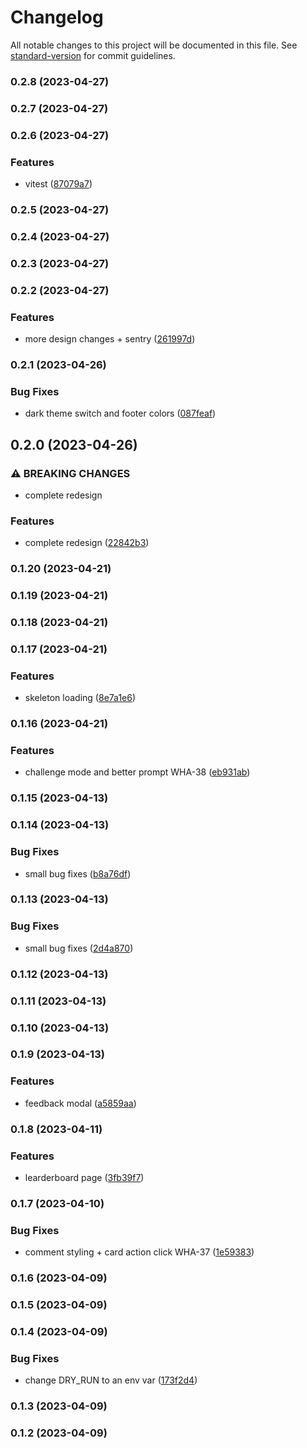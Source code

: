 # Changelog

All notable changes to this project will be documented in this file. See [standard-version](https://github.com/conventional-changelog/standard-version) for commit guidelines.

### 0.2.8 (2023-04-27)

### 0.2.7 (2023-04-27)

### 0.2.6 (2023-04-27)


### Features

* vitest ([87079a7](https://github.com/Stormix/ideas/commit/87079a7d4c1976f123878afd482abcf74245e60b))

### 0.2.5 (2023-04-27)

### 0.2.4 (2023-04-27)

### 0.2.3 (2023-04-27)

### 0.2.2 (2023-04-27)


### Features

* more design changes + sentry ([261997d](https://github.com/Stormix/ideas/commit/261997d9661c01b827e11803b701fbb188371442))

### 0.2.1 (2023-04-26)


### Bug Fixes

* dark theme switch and footer colors ([087feaf](https://github.com/Stormix/ideas/commit/087feaf332abf8dc99e4861830cd345818f78faa))

## 0.2.0 (2023-04-26)


### ⚠ BREAKING CHANGES

* complete redesign

### Features

* complete redesign ([22842b3](https://github.com/Stormix/ideas/commit/22842b3068040ba763f10e51e208265cc8c2905e))

### 0.1.20 (2023-04-21)

### 0.1.19 (2023-04-21)

### 0.1.18 (2023-04-21)

### 0.1.17 (2023-04-21)


### Features

* skeleton loading ([8e7a1e6](https://github.com/Stormix/ideas/commit/8e7a1e66866d8773b2828393d76a6d90acacc3da))

### 0.1.16 (2023-04-21)


### Features

* challenge mode and better prompt WHA-38 ([eb931ab](https://github.com/Stormix/ideas/commit/eb931ab54ba4c5f0c2fee88ecc6e3ca3c0ee3008))

### 0.1.15 (2023-04-13)

### 0.1.14 (2023-04-13)


### Bug Fixes

* small bug fixes ([b8a76df](https://github.com/Stormix/ideas/commit/b8a76df86b0044290a24931993c266a71fb0a29c))

### 0.1.13 (2023-04-13)


### Bug Fixes

* small bug fixes ([2d4a870](https://github.com/Stormix/ideas/commit/2d4a870e4581ed35737fbeba2172a497dae3024e))

### 0.1.12 (2023-04-13)

### 0.1.11 (2023-04-13)

### 0.1.10 (2023-04-13)

### 0.1.9 (2023-04-13)


### Features

* feedback modal ([a5859aa](https://github.com/Stormix/ideas/commit/a5859aaafc8d46bfc8bf938f51a6c0fd30442076))

### 0.1.8 (2023-04-11)


### Features

* learderboard page ([3fb39f7](https://github.com/Stormix/ideas/commit/3fb39f7b7c7feeb625b1f661ea723ecb3bf97c8f))

### 0.1.7 (2023-04-10)


### Bug Fixes

* comment styling + card action click WHA-37 ([1e59383](https://github.com/Stormix/ideas/commit/1e59383490d4b41bdcc2deac196a6ab56608f1ba))

### 0.1.6 (2023-04-09)

### 0.1.5 (2023-04-09)

### 0.1.4 (2023-04-09)


### Bug Fixes

* change DRY_RUN to an env var ([173f2d4](https://github.com/Stormix/ideas/commit/173f2d4811f11749918d8d3c85d5d73ab389bce6))

### 0.1.3 (2023-04-09)

### 0.1.2 (2023-04-09)
